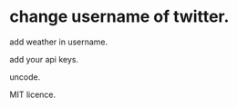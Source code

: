 # change username of twitter.

add weather in username.  

add your api keys.  

uncode.  

MIT licence.